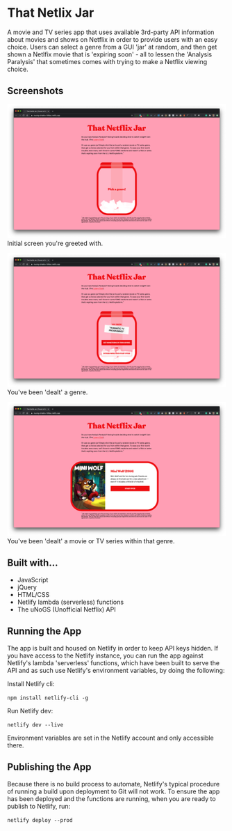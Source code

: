 # That Netlix Jar

A movie and TV series app that uses available 3rd-party API information about movies and shows on Netflix in order to provide users with an easy choice. Users can select a genre from a GUI 'jar' at random, and then get shown a Netlfix movie that is 'expiring soon' - all to lessen the 'Analysis Paralysis' that sometimes comes with trying to make a Netflix viewing choice.

## Screenshots

![Initial screen](/screenshots/initial-screen_2.png)
Initial screen you're greeted with.

![Genre selected screen](/screenshots/genre-selection.png)
You've been 'dealt' a genre.

![Movie selected screen](/screenshots/movie-selection.png)
You've been 'dealt' a movie or TV series within that genre.

## Built with...

- JavaScript
- jQuery
- HTML/CSS
- Netlify lambda (serverless) functions
- The uNoGS (Unofficial Netflix) API

## Running the App

The app is built and housed on Netlify in order to keep API keys hidden. If you have access to the Netlify instance, you can run the app against Netlify's lambda 'serverless' functions, which have been built to serve the API and as such use Netlify's environment variables, by doing the following:

Install Netlify cli:

`npm install netlify-cli -g`

Run Netlify dev:

`netlify dev --live`

Environment variables are set in the Netlify account and only accessible there. 

## Publishing the App

Because there is no build process to automate, Netlify's typical procedure of running a build upon deployment to Git will not work. To ensure the app has been deployed and the functions are running, when you are ready to publish to Netlify, run:

`netlify deploy --prod`
